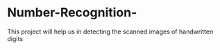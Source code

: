 # Number-Recognition-
This project will help us in detecting the scanned images of handwritten digits

